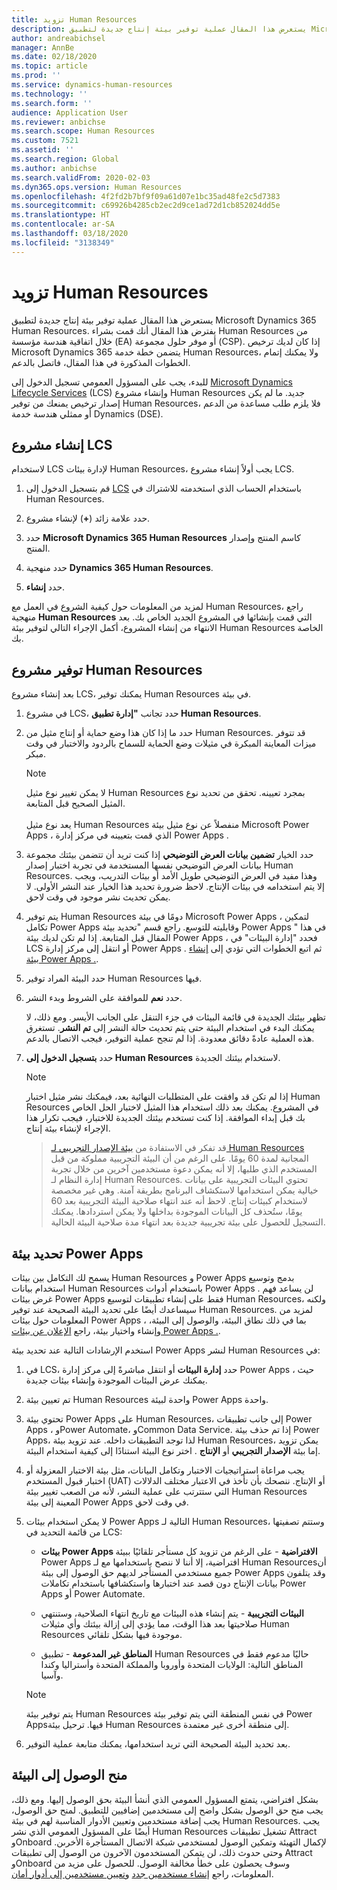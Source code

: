 ```yaml
---
title: تزويد Human Resources
description: يستعرض هذا المقال عملية توفير بيئة إنتاج جديدة لتطبيق Microsoft Dynamics 365 Human Resources.
author: andreabichsel
manager: AnnBe
ms.date: 02/18/2020
ms.topic: article
ms.prod: ''
ms.service: dynamics-human-resources
ms.technology: ''
ms.search.form: ''
audience: Application User
ms.reviewer: anbichse
ms.search.scope: Human Resources
ms.custom: 7521
ms.assetid: ''
ms.search.region: Global
ms.author: anbichse
ms.search.validFrom: 2020-02-03
ms.dyn365.ops.version: Human Resources
ms.openlocfilehash: 4f2fd2b7bf9f09a61d07e1bc35ad48fe2c5d7383
ms.sourcegitcommit: c69926b4285cb2ec2d9ce1ad72d1cb852024dd5e
ms.translationtype: HT
ms.contentlocale: ar-SA
ms.lasthandoff: 03/18/2020
ms.locfileid: "3138349"
---
```

# <a name="provision-human-resources"></a>تزويد Human Resources

يستعرض هذا المقال عملية توفير بيئة إنتاج جديدة لتطبيق Microsoft Dynamics 365 Human Resources. يفترض هذا المقال أنك قمت بشراء Human Resources من خلال اتفاقية هندسة مؤسسة (EA) أو موفر حلول مجموعة (CSP). إذا كان لديك ترخيص Microsoft Dynamics 365 يتضمن خطة خدمة Human Resources، ولا يمكنك إتمام الخطوات المذكورة في هذا المقال، فاتصل بالدعم.

للبدء، يجب على المسؤول العمومي تسجيل الدخول إلى [Microsoft Dynamics Lifecycle Services](https://lcs.dynamics.com) (LCS) وإنشاء مشروع Human Resources جديد. ما لم يكن إصدار ترخيص يمنعك من توفير Human Resources، فلا يلزم طلب مساعدة من الدعم أو ممثلي هندسة خدمة Dynamics (DSE).

## <a name="create-an-lcs-project"></a>إنشاء مشروع LCS

لاستخدام LCS لإدارة بيئات Human Resources، يجب أولاً إنشاء مشروع LCS.

1. قم بتسجيل الدخول إلى [LCS](https://lcs.dynamics.com/Logon/Index) باستخدام الحساب الذي استخدمته للاشتراك في Human Resources.

2. حدد علامة زائد (**+**) لإنشاء مشروع.

3. حدد **Microsoft Dynamics 365 Human Resources** كاسم المنتج وإصدار المنتج.

4. حدد منهجية **Dynamics 365 Human Resources**.

5. حدد **إنشاء**.

لمزيد من المعلومات حول كيفية الشروع في العمل مع Human Resources، راجع منهجية **Human Resources** التي قمت بإنشائها في المشروع الجديد الخاص بك. بعد الانتهاء من إنشاء المشروع، أكمل الإجراء التالي لتوفير بيئة Human Resources الخاصة بك.

## <a name="provision-a-human-resources-project"></a>توفير مشروع Human Resources

بعد إنشاء مشروع LCS، يمكنك توفير Human Resources في بيئة.

1. في مشروع LCS، حدد تجانب **"إدارة تطبيق Human Resources**.

2. حدد ما إذا كان هذا وضع حماية أو إنتاج مثيل من Human Resources. قد تتوفر ميزات المعاينة المبكرة في مثيلات وضع الحماية للسماح بالردود والاختبار في وقت مبكر.
   
    > [!NOTE]
    > لا يمكن تغيير نوع مثيل Human Resources بمجرد تعيينه. تحقق من تحديد نوع المثيل الصحيح قبل المتابعة.</br></br>
    > يعد نوع مثيل Human Resources منفصلاً عن نوع مثيل بيئة Microsoft Power Apps ، الذي قمت بتعيينه في مركز إدارة Power Apps .
    
3. حدد الخيار **تضمين بيانات العرض التوضيحي** إذا كنت تريد أن تتضمن بيئتك مجموعة بيانات العرض التوضيحي نفسها المستخدمة في تجربة اختبار إصدار Human Resources. وهذا مفيد في العرض التوضيحي طويل الأمد أو بيئات التدريب، ويجب إلا يتم استخدامه في بيئات الإنتاج.  لاحظ ضرورة تحديد هذا الخيار عند النشر الأولى. لا يمكن تحديث نشر موجود في وقت لاحق.

4. يتم توفير Human Resources دومًا في بيئة Microsoft Power Apps ، لتمكين تكامل Power Apps وقابليته للتوسع. راجع قسم "تحديد بيئة Power Apps " في هذا المقال قبل المتابعة. إذا لم تكن لديك بيئة Power Apps ، فحدد "إدارة البيئات" في LCS أو انتقل إلى مركز إدارة Power Apps . ثم اتبع الخطوات التي تؤدي إلى [إنشاء بيئة Power Apps .](https://docs.microsoft.com/powerapps/administrator/create-environment).

5. حدد البيئة المراد توفير Human Resources فيها.

6. حدد **نعم** للموافقة على الشروط وبدء النشر.

   تظهر بيئتك الجديدة في قائمة البيئات في جزء التنقل على الجانب الأيسر. ومع ذلك، لا يمكنك البدء في استخدام البيئة حتى يتم تحديث حالة النشر إلى **تم النشر**. تستغرق هذه العملية عادةً دقائق معدودة. إذا لم تنجح عملية التوفير، فيجب الاتصال بالدعم.

7. حدد **بتسجيل الدخول إلى Human Resources** لاستخدام بيئتك الجديدة.

    > [!NOTE]
    > إذا لم تكن قد وافقت على المتطلبات النهائية بعد، فيمكنك نشر مثيل اختبار Human Resources في المشروع. يمكنك بعد ذلك استخدام هذا المثيل لاختبار الحل الخاص بك قبل إبداء الموافقة. إذا كنت تستخدم بيئتك الجديدة للاختبار، فيجب تكرار هذا الإجراء لإنشاء بيئة إنتاج.

    > قد تفكر في الاستفادة من [بيئة الإصدار التجريبي لـ Human Resources](https://dynamics.microsoft.com/talent/overview/) المجانية لمدة 60 يومًا. على الرغم من أن البيئة التجريبية مملوكة من قبل المستخدم الذي طلبها، إلا أنه يمكن دعوة مستخدمين آخرين من خلال تجربة إدارة النظام لـ Human Resources. تحتوي البيئات التجريبية على بيانات خيالية يمكن استخدامها لاستكشاف البرنامج بطريقة آمنة. وهي غير مخصصة لاستخدام كبيئات إنتاج. لاحظ أنه عند انتهاء صلاحية البيئة التجريبية بعد 60 يومًا، ستُحذف كل البيانات الموجودة بداخلها ولا يمكن استردادها. يمكنك التسجيل للحصول على بيئة تجريبية جديدة بعد انتهاء مدة صلاحية البيئة الحالية.

## <a name="select-a-power-apps-environment"></a>تحديد بيئة Power Apps 

يسمح لك التكامل بين بيئات Human Resources و Power Apps بدمج وتوسيع استخدام بيانات Human Resources باستخدام أدوات Power Apps . لن يساعد فهم غرض بيئات Power Apps فقط على إنشاء تطبيقات لتوسيع Human Resources، ولكنه سيساعدك أيضًا على تحديد البيئة الصحيحة عند توفير Human Resources. لمزيد من المعلومات حول بيئات Power Apps ، بما في ذلك نطاق البيئة، والوصول إلى البيئة، وإنشاء واختيار بيئة، راجع [الإعلان عن بيئات Power Apps .](https://powerapps.microsoft.com/blog/powerapps-environments/). 

استخدم الإرشادات التالية عند تحديد بيئة Power Apps لنشر Human Resources في: 

1. في LCS، حدد **إدارة البيئات** أو انتقل مباشرةً إلى مركز إدارة Power Apps ، حيث يمكنك عرض البيئات الموجودة وإنشاء بيئات جديدة.

2. تم تعيين بيئة Human Resources واحدة لبيئة Power Apps واحدة.

3. تحتوي بيئة Power Apps على Human Resources، إلى جانب تطبيقات Power Apps ، وPower Automate، وCommon Data Service. إذا تم حذف بيئة Power Apps، لذا توجد التطبيقات داخله. عند تزويد بيئة Human Resources، يمكن تزويد إما بيئة **الإصدار التجريبي** أو **الإنتاج** . اختر نوع البيئة استنادًا إلى كيفية استخدام البيئة. 

4. يجب مراعاة استراتيجيات الاختبار وتكامل البيانات، مثل بيئة الاختبار المعزولة أو اختبار قبول المستخدم (UAT)‬ أو الإنتاج. ننصحك بأن تأخذ في الاعتبار مختلف الدلالات التي ستترتب على عملية النشر، لأنه من الصعب تغيير بيئة Human Resources المعينة إلى بيئة Power Apps في وقت لاحق.

5. لا يمكن استخدام بيئات Power Apps التالية لـ Human Resources، وستتم تصفيتها من قائمة التحديد في LCS:
 
    - **بيئات Power Apps الافتراضية** - على الرغم من تزويد كل مستأجر تلقائيًا ببيئة Power Apps افتراضية، إلا أننا لا ننصح باستخدامها مع لـ Human Resourcesأن جميع مستخدمي المستأجر لديهم حق الوصول إلى بيئة Power Apps وقد يتلفون بيانات الإنتاج دون قصد عند اختبارها واستكشافها باستخدام تكاملات Power Apps أو Power Automate.
   
    - **البيئات التجريبية** - يتم إنشاء هذه البيئات مع تاريخ انتهاء الصلاحية، وستنتهي صلاحيتها بعد هذا الوقت، مما يؤدي إلى إزالة بيئتك وأي مثيلات Human Resources موجودة فيها بشكل تلقائي.
   
    - **المناطق غير المدعومة** - تطبيق Human Resources حاليًا مدعوم فقط في المناطق التالية: الولايات المتحدة وأوروبا والمملكة المتحدة وأستراليا وكندا وآسيا.

    > [!NOTE]
    > يتم توفير بيئة Human Resources في نفس المنطقة التي يتم توفير بيئة Power Appsفيها. ترحيل بيئة Human Resources إلى منطقة أخرى غير معتمدة.

6. بعد تحديد البيئة الصحيحة التي تريد استخدامها، يمكنك متابعة عملية التوفير. 
 
## <a name="grant-access-to-the-environment"></a>منح الوصول إلى البيئة

بشكل افتراضي، يتمتع المسؤول العمومي الذي أنشأ البيئة بحق الوصول إليها. ومع ذلك، يجب منح حق الوصول بشكل واضح إلى مستخدمين إضافيين للتطبيق. لمنح حق الوصول، يجب إضافة مستخدمين وتعيين الأدوار المناسبة لهم في بيئة Human Resources. يجب أيضًا على المسؤول العمومي الذي نشر Human Resources تشغيل تطبيقات Attract وOnboard لإكمال التهيئة وتمكين الوصول لمستخدمي شبكة الاتصال المستأجرة الأخرىن.  وحتى حدوث ذلك، لن يتمكن المستخدمون الآخرون من الوصول إلى تطبيقات Attract وOnboard وسوف يحصلون على خطأ مخالفة الوصول. للحصول على مزيد من المعلومات، راجع [إنشاء مستخدمين جدد](https://docs.microsoft.com/dynamics365/unified-operations/dev-itpro/sysadmin/tasks/create-new-users) و[تعيين مستخدمين إلى أدوار أمان](https://docs.microsoft.com/dynamics365/unified-operations/dev-itpro/sysadmin/tasks/assign-users-security-roles). 
